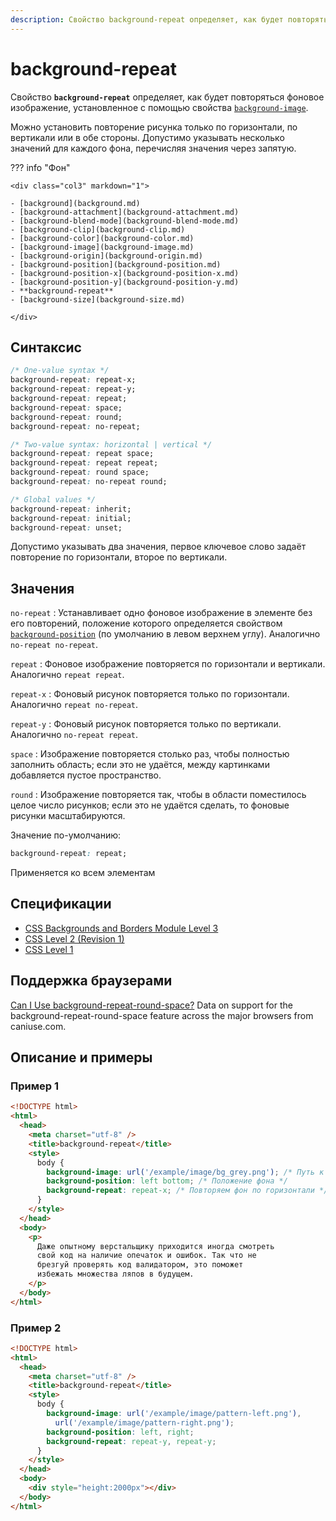 ```yaml
---
description: Свойство background-repeat определяет, как будет повторяться фоновое изображение, установленное с помощью свойства background-image
---
```


# background-repeat

Свойство **`background-repeat`** определяет, как будет повторяться фоновое изображение, установленное с помощью свойства [`background-image`](background-image.md).

Можно установить повторение рисунка только по горизонтали, по вертикали или в обе стороны. Допустимо указывать несколько значений для каждого фона, перечисляя значения через запятую.

??? info "Фон"

    <div class="col3" markdown="1">

    - [background](background.md)
    - [background-attachment](background-attachment.md)
    - [background-blend-mode](background-blend-mode.md)
    - [background-clip](background-clip.md)
    - [background-color](background-color.md)
    - [background-image](background-image.md)
    - [background-origin](background-origin.md)
    - [background-position](background-position.md)
    - [background-position-x](background-position-x.md)
    - [background-position-y](background-position-y.md)
    - **background-repeat**
    - [background-size](background-size.md)

    </div>

## Синтаксис

```css
/* One-value syntax */
background-repeat: repeat-x;
background-repeat: repeat-y;
background-repeat: repeat;
background-repeat: space;
background-repeat: round;
background-repeat: no-repeat;

/* Two-value syntax: horizontal | vertical */
background-repeat: repeat space;
background-repeat: repeat repeat;
background-repeat: round space;
background-repeat: no-repeat round;

/* Global values */
background-repeat: inherit;
background-repeat: initial;
background-repeat: unset;
```

Допустимо указывать два значения, первое ключевое слово задаёт повторение по горизонтали, второе по вертикали.

## Значения

`no-repeat`
: Устанавливает одно фоновое изображение в элементе без его повторений, положение которого определяется свойством [`background-position`](background-position.md) (по умолчанию в левом верхнем углу). Аналогично `no-repeat no-repeat`.

`repeat`
: Фоновое изображение повторяется по горизонтали и вертикали. Аналогично `repeat repeat`.

`repeat-x`
: Фоновый рисунок повторяется только по горизонтали. Аналогично `repeat no-repeat`.

`repeat-y`
: Фоновый рисунок повторяется только по вертикали. Аналогично `no-repeat repeat`.

`space`
: Изображение повторяется столько раз, чтобы полностью заполнить область; если это не удаётся, между картинками добавляется пустое пространство.

`round`
: Изображение повторяется так, чтобы в области поместилось целое число рисунков; если это не удаётся сделать, то фоновые рисунки масштабируются.

Значение по-умолчанию:

```css
background-repeat: repeat;
```

Применяется ко всем элементам

## Спецификации

- [CSS Backgrounds and Borders Module Level 3](http://dev.w3.org/csswg/css3-background/#the-background-repeat)
- [CSS Level 2 (Revision 1)](http://www.w3.org/TR/CSS2/colors.html#propdef-background-repeat)
- [CSS Level 1](http://www.w3.org/TR/CSS1/#background-repeat)

## Поддержка браузерами

<p class="ciu_embed" data-feature="background-repeat-round-space" data-periods="future_1,current,past_1,past_2">
  <a href="http://caniuse.com/#feat=background-repeat-round-space">Can I Use background-repeat-round-space?</a> Data on support for the background-repeat-round-space feature across the major browsers from caniuse.com.
</p>

## Описание и примеры

### Пример 1

```html
<!DOCTYPE html>
<html>
  <head>
    <meta charset="utf-8" />
    <title>background-repeat</title>
    <style>
      body {
        background-image: url('/example/image/bg_grey.png'); /* Путь к фоновому рисунку */
        background-position: left bottom; /* Положение фона */
        background-repeat: repeat-x; /* Повторяем фон по горизонтали */
      }
    </style>
  </head>
  <body>
    <p>
      Даже опытному верстальщику приходится иногда смотреть
      свой код на наличие опечаток и ошибок. Так что не
      брезгуй проверять код валидатором, это поможет
      избежать множества ляпов в будущем.
    </p>
  </body>
</html>
```

### Пример 2

```html
<!DOCTYPE html>
<html>
  <head>
    <meta charset="utf-8" />
    <title>background-repeat</title>
    <style>
      body {
        background-image: url('/example/image/pattern-left.png'),
          url('/example/image/pattern-right.png');
        background-position: left, right;
        background-repeat: repeat-y, repeat-y;
      }
    </style>
  </head>
  <body>
    <div style="height:2000px"></div>
  </body>
</html>
```
